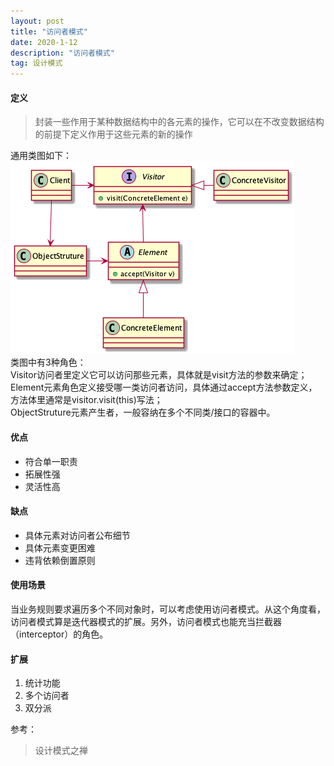 ```yaml
---
layout: post
title: "访问者模式"
date: 2020-1-12
description: "访问者模式"
tag: 设计模式
---  
```


#### 定义
> 封装一些作用于某种数据结构中的各元素的操作，它可以在不改变数据结构的前提下定义作用于这些元素的新的操作

通用类图如下：  
![](/images/posts/designpattern/visitor.png)  
类图中有3种角色：  
Visitor访问者里定义它可以访问那些元素，具体就是visit方法的参数来确定；  
Element元素角色定义接受哪一类访问者访问，具体通过accept方法参数定义，方法体里通常是visitor.visit(this)写法；  
ObjectStruture元素产生者，一般容纳在多个不同类/接口的容器中。  

#### 优点
- 符合单一职责
- 拓展性强
- 灵活性高

#### 缺点
- 具体元素对访问者公布细节
- 具体元素变更困难
- 违背依赖倒置原则

#### 使用场景
当业务规则要求遍历多个不同对象时，可以考虑使用访问者模式。从这个角度看，访问者模式算是迭代器模式的扩展。另外，访问者模式也能充当拦截器（interceptor）的角色。

#### 扩展
1. 统计功能
2. 多个访问者
3. 双分派

参考：
> 设计模式之禅